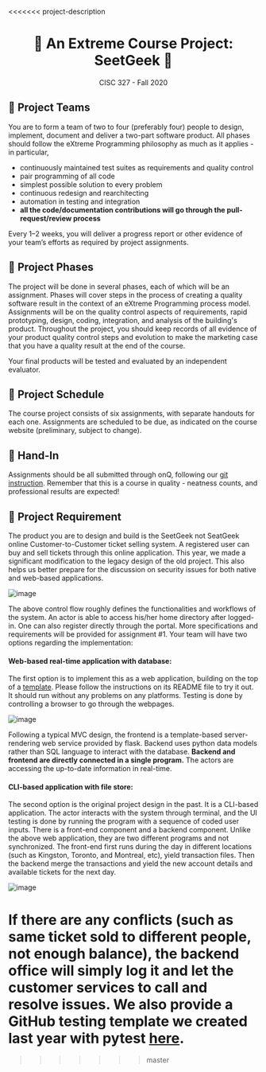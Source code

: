 <<<<<<< project-description
<h1 align='center'>🍿 An Extreme Course Project: SeetGeek 🍿</h1>

<p align='center'>CISC 327  -  Fall 2020</p>


## 💺 Project Teams

You are to form a team of two to four (preferably four) people to design, implement, document and deliver a two-part software product.  All phases should follow the eXtreme Programming philosophy as much as it applies - in particular, 

- continuously maintained test suites as requirements and quality control
- pair programming of all code
- simplest possible solution to every problem
- continuous redesign and rearchitecting
- automation in testing and integration
- **all the code/documentation contributions will go through the pull-request/review process**

Every 1–2 weeks, you will deliver a progress report or other evidence of your team’s efforts as required by project assignments.


## 💺 Project Phases

The project will be done in several phases, each of which will be an assignment. Phases will cover steps in the process of creating a quality software result in the context of an eXtreme Programming process model.
Assignments will be on the quality control aspects of requirements, rapid prototyping, design, coding, integration, and analysis of the building's product. 
Throughout the project, you should keep records of all evidence of your product quality control steps and evolution to make the marketing case that you have a quality result at the end of the course.

Your final products will be tested and evaluated by an independent evaluator.

## 💺 Project Schedule

The course project consists of six assignments, with separate handouts for each one.
Assignments are scheduled to be due, as indicated on the course website (preliminary, subject to change).

## 💺 Hand-In

Assignments should be all submitted through onQ, following our [git instruction](https://github.com/CISC-CMPE-327/Information/blob/master/github_basics.md).
Remember that this is a course in quality - neatness counts, and professional results are expected!


## 💺 Project Requirement

The product you are to design and build is the SeetGeek not SeatGeek online Customer-to-Customer ticket selling system.
A registered user can buy and sell tickets through this online application.
This year, we made a significant modification to the legacy design of the old project. 
This also helps us better prepare for the discussion on security issues for both native and web-based applications.

![image](https://user-images.githubusercontent.com/8474647/94135518-8ebfab80-fe31-11ea-9347-ad83f7922cf5.png)

The above control flow roughly defines the functionalities and workflows of the system. An actor is able to access his/her home directory after logged-in. 
One can also register directly through the portal. More specifications and requirements will be provided for assignment #1. 
Your team will have two options regarding the implementation:

#### Web-based real-time application with database:
The first option is to implement this as a web application, building on the top of a [template](https://github.com/CISC-CMPE-327/CI-Python).
Please follow the instructions on its README file to try it out. It should run without any problems on any platforms. 
Testing is done by controlling a browser to go through the webpages. 

![image](https://user-images.githubusercontent.com/8474647/94135588-ad25a700-fe31-11ea-8839-59699a9608db.png)

Following a typical MVC design, the frontend is a template-based server-rendering web service provided by flask.
Backend uses python data models rather than SQL language to interact with the database. 
**Backend and frontend are directly connected in a single program.**
The actors are accessing the up-to-date information in real-time. 


#### CLI-based application with file store:
The second option is the original project design in the past. It is a CLI-based application. 
The actor interacts with the system through terminal, 
and the UI testing is done by running the program with a sequence of coded user inputs. 
There is a front-end component and a backend component.
Unlike the above web application, they are two different programs and not synchronized. 
The front-end first runs during the day in different locations (such as Kingston, Toronto, and Montreal, etc), yield transaction files.
Then the backend merge the transactions and yield the new account details and available tickets for the next day.

![image](https://user-images.githubusercontent.com/8474647/94140562-689e0980-fe39-11ea-8b75-f160d6931c73.png)

If there are any conflicts (such as same ticket sold to different people, not enough balance), the backend office will simply log it and let the customer services to call and resolve issues. We also provide a GitHub testing template we created last year with pytest [here](https://github.com/CISC-CMPE-327/CI-Python/tree/python-cli-with-pytest).
=======

>>>>>>> master
